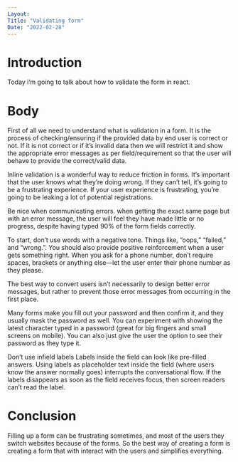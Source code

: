 ```yaml
---
Layout:
Title: "Validating form"
Date: "2022-02-28"
---
```


# Introduction

Today i’m going to talk about how to validate the form in react.

# Body

First of all we need to understand what is validation in a form. It is the process of checking/ensuring if the provided data by end user is correct or not. If it is not correct or if it’s invalid data then we will restrict it and show the appropriate error messages as per field/requirement so that the user will behave to provide the correct/valid data.

Inline validation is a wonderful way to reduce friction in forms. It’s important that the user knows what they’re doing wrong. If they can’t tell, it’s going to be a frustrating experience. If your user experience is frustrating, you’re going to be leaking a lot of potential registrations.

Be nice when communicating errors. when getting the exact same page but with an error message, the user will feel they have made little or no progress, despite having typed 90% of the form fields correctly.

To start, don’t use words with a negative tone. Things like, “oops,” “failed,” and “wrong.”. You should also provide positive reinforcement when a user gets something right. When you ask for a phone number, don’t require spaces, brackets or anything else—let the user enter their phone number as they please.

The best way to convert users isn’t necessarily to design better error messages, but rather to prevent those error messages from occurring in the first place.

Many forms make you fill out your password and then confirm it, and they usually mask the password as well. You can experiment with showing the latest character typed in a password (great for big fingers and small screens on mobile). You can also just give the user the option to see their password as they type it.

Don’t use infield labels
Labels inside the field can look like pre-filled answers. Using labels as placeholder text inside the field (where users know the answer normally goes) interrupts the conversational flow. If the labels disappears as soon as the field receives focus, then screen readers can’t read the label.

# Conclusion

Filling up a form can be frustrating sometimes, and most of the users they switch websites because of the forms. So the best way of creating a form is creating a form that with interact with the users and simplifies everything.